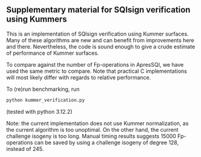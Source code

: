 ## Supplementary material for SQIsign verification using Kummers

This is an implementation of SQIsign verification using Kummer surfaces.
Many of these algorithms are new and can benefit from improvements here and there.
Nevertheless, the code is sound enough to give a crude estimate of performance of Kummer surfaces.

To compare against the number of Fp-operations in ApresSQI, we have used the same metric to compare.
Note that practical C implementations will most likely differ with regards to relative performance.

To (re)run benchmarking, run

```bash
python kummer_verification.py
```
(tested with python 3.12.2)

Note: the current implementation does not use Kummer normalization, as the current algorithm is too unoptimal.
On the other hand, the current challenge isogeny is too long. Manual timing results suggests 15000 Fp-operations
can be saved by using a challenge isogeny of degree 128, instead of 245.